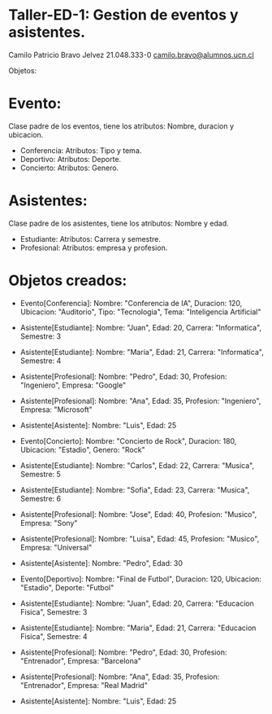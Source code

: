 # Taller-ED-1: Gestion de eventos y asistentes.

Camilo Patricio Bravo Jelvez
21.048.333-0
camilo.bravo@alumnos.ucn.cl

Objetos:
# Evento:
Clase padre de los eventos, tiene los atributos: Nombre, duracion y ubicacion. 
- Conferencia:
Atributos: Tipo y tema.
- Deportivo:
Atributos: Deporte.
- Concierto:
Atributos: Genero.
# Asistentes: 
Clase padre de los asistentes, tiene los atributos: Nombre y edad.
- Estudiante: 
Atributos: Carrera y semestre.
- Profesional:
Atributos: empresa y profesion.

# Objetos creados:

- Evento[Conferencia]: Nombre: "Conferencia de IA", Duracion: 120, Ubicacion: "Auditorio", Tipo: "Tecnologia", Tema: "Inteligencia Artificial"
- Asistente[Estudiante]: Nombre: "Juan", Edad: 20, Carrera: "Informatica", Semestre: 3
- Asistente[Estudiante]: Nombre: "Maria", Edad: 21, Carrera: "Informatica", Semestre: 4
- Asistente[Profesional]: Nombre: "Pedro", Edad: 30, Profesion: "Ingeniero", Empresa: "Google"
- Asistente[Profesional]: Nombre: "Ana", Edad: 35, Profesion: "Ingeniero", Empresa: "Microsoft"
- Asistente[Asistente]: Nombre: "Luis", Edad: 25
    
- Evento[Concierto]: Nombre: "Concierto de Rock", Duracion: 180, Ubicacion: "Estadio", Genero: "Rock"
- Asistente[Estudiante]: Nombre: "Carlos", Edad: 22, Carrera: "Musica", Semestre: 5
- Asistente[Estudiante]: Nombre: "Sofia", Edad: 23, Carrera: "Musica", Semestre: 6
- Asistente[Profesional]: Nombre: "Jose", Edad: 40, Profesion: "Musico", Empresa: "Sony"
- Asistente[Profesional]: Nombre: "Luisa", Edad: 45, Profesion: "Musico", Empresa: "Universal"
- Asistente[Asistente]: Nombre: "Pedro", Edad: 30

- Evento[Deportivo]: Nombre: "Final de Futbol", Duracion: 120, Ubicacion: "Estadio", Deporte: "Futbol"
- Asistente[Estudiante]: Nombre: "Juan", Edad: 20, Carrera: "Educacion Fisica", Semestre: 3
- Asistente[Estudiante]: Nombre: "Maria", Edad: 21, Carrera: "Educacion Fisica", Semestre: 4
- Asistente[Profesional]: Nombre: "Pedro", Edad: 30, Profesion: "Entrenador", Empresa: "Barcelona"
- Asistente[Profesional]: Nombre: "Ana", Edad: 35, Profesion: "Entrenador", Empresa: "Real Madrid"
- Asistente[Asistente]: Nombre: "Luis", Edad: 25
